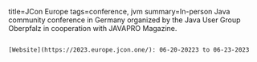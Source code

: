 title=JCon Europe
tags=conference, jvm
summary=In-person Java community conference in Germany organized by the Java User Group Oberpfalz in cooperation with JAVAPRO Magazine.
~~~~~~

[Website](https://2023.europe.jcon.one/): 06-20-20223 to 06-23-2023
